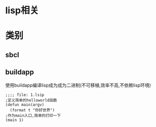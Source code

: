 # lisp相关

# 类别

## sbcl

## buildapp

使用buildapp编译lisp成为成为二进制(不可移植,效率不高,不依赖lisp环境)

```
;;;; file: 1.lsip
;定义简单的helloworld函数
(defun main(argv)           
  (format t "你好世界")
;作为main入口,简单的打印一下
(main 1)
```
